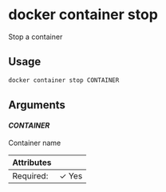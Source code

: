 # docker container stop

Stop a container

## Usage

```bash
docker container stop CONTAINER
```

## Arguments

#### *CONTAINER*

Container name

| Attributes      | &nbsp;
|-----------------|-------------
| Required:       | ✓ Yes

